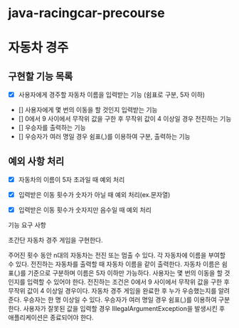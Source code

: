 # java-racingcar-precourse


# 자동차 경주

## 구현할 기능 목록

- [x] 사용자에게 경주할 자동차 이름을 입력받는 기능 (쉼표로 구분, 5자 이하)
- [] 사용자에게 몇 번의 이동을 할 것인지 입력받는 기능
- [] 0에서 9 사이에서 무작위 값을 구한 후 무작위 값이 4 이상일 경우 전진하는 기능
- [] 우승자를 출력하는 기능
- [] 우승자가 여러 명일 경우 쉼표(,)를 이용하여 구분, 출력하는 기능

## 예외 사항 처리

- [x] 자동차의 이름이 5자 초과일 때 예외 처리
- [x] 입력받은 이동 횟수가 숫자가 아닐 때 예외 처리(ex.문자열)
- [x] 입력받은 이동 횟수가 숫자지만 음수일 때 예외 처리




기능 요구 사항

초간단 자동차 경주 게임을 구현한다.

주어진 횟수 동안 n대의 자동차는 전진 또는 멈출 수 있다.
각 자동차에 이름을 부여할 수 있다. 전진하는 자동차를 출력할 때 자동차 이름을 같이 출력한다.
자동차 이름은 쉼표(,)를 기준으로 구분하며 이름은 5자 이하만 가능하다.
사용자는 몇 번의 이동을 할 것인지를 입력할 수 있어야 한다.
전진하는 조건은 0에서 9 사이에서 무작위 값을 구한 후 무작위 값이 4 이상일 경우이다.
자동차 경주 게임을 완료한 후 누가 우승했는지를 알려준다. 우승자는 한 명 이상일 수 있다.
우승자가 여러 명일 경우 쉼표(,)를 이용하여 구분한다.
사용자가 잘못된 값을 입력할 경우 IllegalArgumentException을 발생시킨 후 애플리케이션은 종료되어야 한다.
